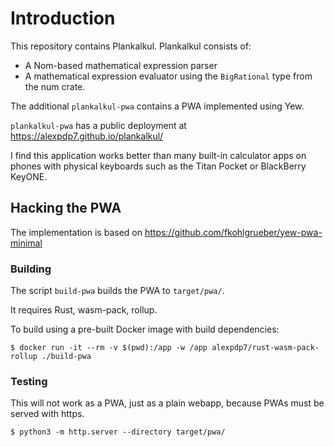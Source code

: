 # Introduction

This repository contains Plankalkul.
Plankalkul consists of:

* A Nom-based mathematical expression parser
* A mathematical expression evaluator using the `BigRational` type from the num crate.

The additional `plankalkul-pwa` contains a PWA implemented using Yew.

`plankalkul-pwa` has a public deployment at https://alexpdp7.github.io/plankalkul/

I find this application works better than many built-in calculator apps on phones with physical keyboards such as the Titan Pocket or BlackBerry KeyONE.

## Hacking the PWA

The implementation is based on https://github.com/fkohlgrueber/yew-pwa-minimal

### Building

The script `build-pwa` builds the PWA to `target/pwa/`.

It requires Rust, wasm-pack, rollup.

To build using a pre-built Docker image with build dependencies:

```
$ docker run -it --rm -v $(pwd):/app -w /app alexpdp7/rust-wasm-pack-rollup ./build-pwa
```

### Testing

This will not work as a PWA, just as a plain webapp, because PWAs must be served with https.

```
$ python3 -m http.server --directory target/pwa/
```
